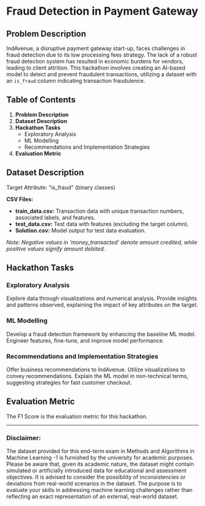 # Fraud Detection in Payment Gateway

## Problem Description

IndAvenue, a disruptive payment gateway start-up, faces challenges in fraud detection due to its low processing fees strategy. The lack of a robust fraud detection system has resulted in economic burdens for vendors, leading to client attrition. This hackathon involves creating an AI-based model to detect and prevent fraudulent transactions, utilizing a dataset with an `is_fraud` column indicating transaction fraudulence.

## Table of Contents
1. **Problem Description**
2. **Dataset Description**
3. **Hackathon Tasks**
    - Exploratory Analysis
    - ML Modelling
    - Recommendations and Implementation Strategies
4. **Evaluation Metric**

## Dataset Description

Target Attribute: "is_fraud" (binary classes)

**CSV Files:**
- **train_data.csv:** Transaction data with unique transaction numbers, associated labels, and features.
- **test_data.csv:** Test data with features (excluding the target column).
- **Solution.csv:** Model output for test data evaluation.

*Note: Negative values in 'money_transacted' denote amount credited, while positive values signify amount debited.*

## Hackathon Tasks

### Exploratory Analysis

Explore data through visualizations and numerical analysis. Provide insights and patterns observed, explaining the impact of key attributes on the target.

### ML Modelling

Develop a fraud detection framework by enhancing the baseline ML model. Engineer features, fine-tune, and improve model performance.

### Recommendations and Implementation Strategies

Offer business recommendations to IndAvenue. Utilize visualizations to convey recommendations. Explain the ML model in non-technical terms, suggesting strategies for fast customer checkout.

## Evaluation Metric

The F1 Score is the evaluation metric for this hackathon.

---

### Disclaimer:
 The dataset provided for this end-term exam in Methods and Algorithms in Machine Learning -1 is furnished by the university for academic purposes. 
 Please be aware that, given its academic nature, the dataset might contain simulated or artificially introduced data for educational and assessment objectives. 
 It is advised to consider the possibility of inconsistencies or deviations from real-world scenarios in the dataset. 
 The purpose is to evaluate your skills in addressing machine learning challenges rather than reflecting an exact representation of an external, real-world dataset.




